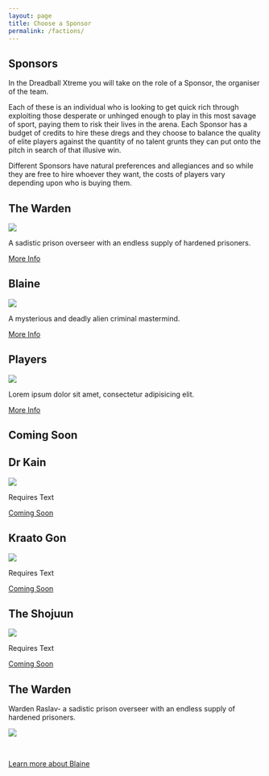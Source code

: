 ```yaml
---
layout: page
title: Choose a Sponsor
permalink: /factions/
---
```


<!-- for each faction -->

<h2>Sponsors</h2>

In the Dreadball Xtreme you will take on the role of a Sponsor, the organiser of the team.

Each of these is an individual who is looking to get quick rich through exploiting those desperate or unhinged enough to play in this most savage of sport, paying them to risk their lives in the arena. Each Sponsor has a budget of credits to hire these dregs and they choose to balance the quality of elite players against the quantity of no talent grunts they can put onto the pitch in search of that illusive win.

Different Sponsors have natural preferences and allegiances and so while they are free to hire whoever they want, the costs of players vary depending upon who is buying them.

<!-- Content Row -->
<div class="row">
<div class="col-md-4">
<h2>The Warden</h2>
<a href="zees/"><img src="../img/Zee Pirate_color-head.png" class="pull-left img-responsive " /></a>
<p>A sadistic prison overseer with an endless supply of hardened prisoners.</p>
<a class="btn btn-default" href="blaine/">More Info</a>
</div>
<!-- /.col-md-4 -->
 <div class="col-md-4">
<h2>Blaine</h2>
<a href="zees/"><img src="../img/Zee Pirate_color-head.png" class="pull-left img-responsive " /></a>
<p>A mysterious and deadly alien criminal mastermind.</p>
<a class="btn btn-default" href="blaine/">More Info</a>
</div>
<!-- /.col-md-4 -->
 <div class="col-md-4">
<h2>Players</h2>
<a href="zees/"><img src="../img/Zee Pirate_color-head.png" class="pull-left img-responsive " /></a>
<p>Lorem ipsum dolor sit amet, consectetur adipisicing elit.</p>
<a class="btn btn-default" href="blaine/">More Info</a>
</div>
<!-- /.col-md-4 -->
</div>
<!-- /.row -->

<h2>Coming Soon</h2>

<!-- Content Row -->
<div class="row">
<div class="col-md-4">
<h2>Dr Kain</h2>
<a href="zees/"><img src="../img/Zee Pirate_color-head.png" class="pull-left img-responsive " /></a>
<p>Requires Text</p>
<a class="btn btn-default" href="#">Coming Soon</a>
</div>
<!-- /.col-md-4 -->
 <div class="col-md-4">
<h2>Kraato Gon</h2>
<a href="zees/"><img src="../img/Zee Pirate_color-head.png" class="pull-left img-responsive " /></a>
<p>Requires Text</p>
<a class="btn btn-default" href="#">Coming Soon</a>
</div>
<!-- /.col-md-4 -->
 <div class="col-md-4">
<h2>The Shojuun</h2>
<a href="zees/"><img src="../img/Zee Pirate_color-head.png" class="pull-left img-responsive " /></a>
<p>Requires Text</p>
<a class="btn btn-default" href="#">Coming Soon</a>
</div>
<!-- /.col-md-4 -->
</div>
<!-- /.row -->

<h2>The Warden</h2>

<p>Warden Raslav- a sadistic prison overseer with an endless supply of hardened prisoners.</p>

<a href="zees/"><img src="../img/Zee Pirate_color-head.png" class="pull-left img-responsive " /></a>



<div class="clearfix">&nbsp;</div>

<p><a href="blaine/" class="btn btn-success btn-lg">Learn more about Blaine</a></p>

<div class="clearfix">&nbsp;</div>

